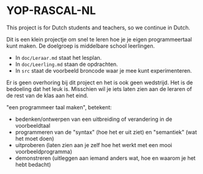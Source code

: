 # YOP-RASCAL-NL

This project is for Dutch students and teachers, so we continue in Dutch.

Dit is een klein projectje om snel te leren hoe je je eigen programmeertaal kunt maken.
De doelgroep is middelbare school leerlingen.

* In `doc/Leraar.md` staat het lesplan.
* In `doc/Leerling.md` staan de opdrachten.
* In `src` staat de voorbeeld broncode waar je mee kunt experimenteren.

Er is geen overhoring bij dit project en het is ook geen wedstrijd. 
Het is de bedoeling dat het leuk is. Misschien wil je iets laten zien 
aan de leraren of de rest van de klas aan het eind. 

"een programmeer taal maken", betekent:
   * bedenken/ontwerpen van een uitbreiding of verandering in de voorbeeldtaal
   * programmeren van de "syntax" (hoe het er uit ziet) en "semantiek" (wat het moet doen)
   * uitproberen (laten zien aan je zelf hoe het werkt met een mooi voorbeeldprogramma)
   * demonstreren (uitleggen aan iemand anders wat, hoe en waarom je het hebt bedacht)

